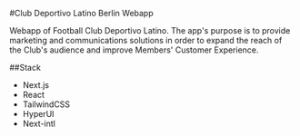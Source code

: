 #Club Deportivo Latino Berlin Webapp

Webapp of Football Club Deportivo Latino. The app's purpose is to provide marketing and communications solutions in order to expand the reach of the Club's audience and improve Members' Customer Experience. 

##Stack 
- Next.js
- React
- TailwindCSS
- HyperUI
- Next-intl
